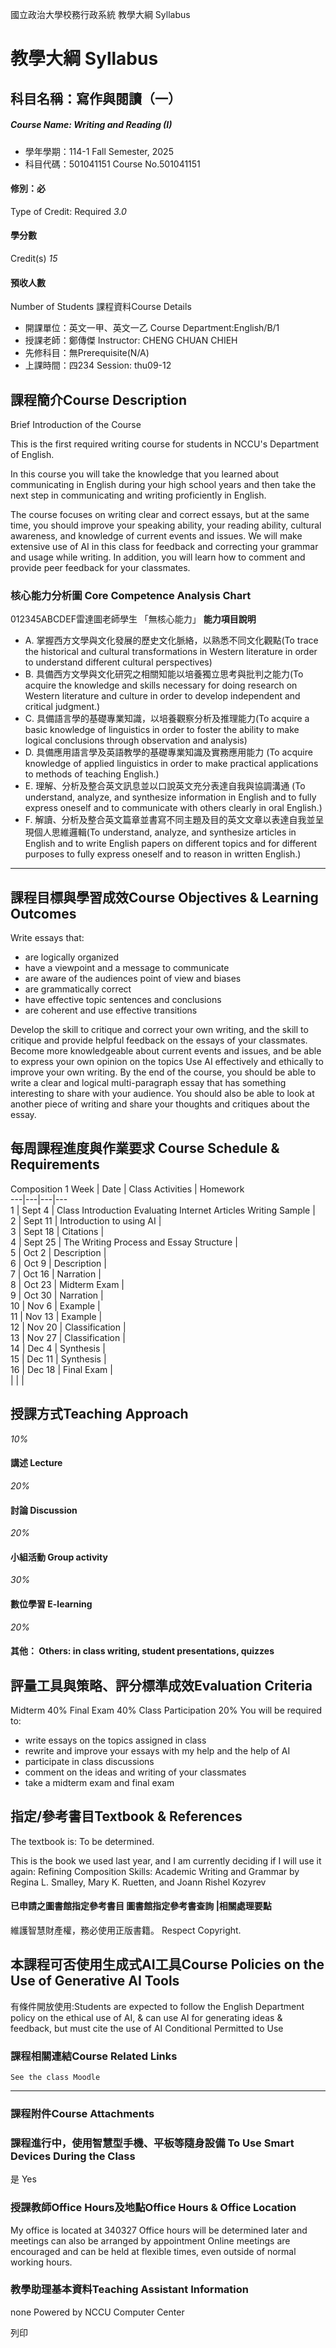 國立政治大學校務行政系統 教學大綱 Syllabus
# 教學大綱 Syllabus
##  科目名稱：寫作與閱讀（一）
#####  Course Name: Writing and Reading (I)
  * 學年學期：114-1 Fall Semester, 2025 
  * 科目代碼：501041151 Course No.501041151


#### 修別：必
Type of Credit: Required 
_3.0_
#### 學分數
Credit(s)
_15_
#### 預收人數
Number of Students
課程資料Course Details
  * 開課單位：英文一甲、英文一乙 Course Department:English/B/1 
  * 授課老師：鄭傳傑 Instructor: CHENG CHUAN CHIEH 
  * 先修科目：無Prerequisite(N/A)
  * 上課時間：四234 Session: thu09-12


##  課程簡介Course Description
Brief Introduction of the Course  
  
This is the first required writing course for students in NCCU's Department of English.  
  
In this course you will take the knowledge that you learned about communicating in English during your high school years and then take the next step in communicating and writing proficiently in English.  
  
The course focuses on writing clear and correct essays, but at the same time, you should improve your speaking ability, your reading ability, cultural awareness, and knowledge of current events and issues.
We will make extensive use of AI in this class for feedback and correcting your grammar and usage while writing. In addition, you will learn how to comment and provide peer feedback for your classmates. 
###  核心能力分析圖 Core Competence Analysis Chart
012345ABCDEF雷達圖老師學生
「無核心能力」 
**能力項目說明**
  * A. 掌握西方文學與文化發展的歷史文化脈絡，以熟悉不同文化觀點(To trace the historical and cultural transformations in Western literature in order to understand different cultural perspectives)
  * B. 具備西方文學與文化研究之相關知能以培養獨立思考與批判之能力(To acquire the knowledge and skills necessary for doing research on Western literature and culture in order to develop independent and critical judgment.)
  * C. 具備語言學的基礎專業知識，以培養觀察分析及推理能力(To acquire a basic knowledge of linguistics in order to foster the ability to make logical conclusions through observation and analysis)
  * D. 具備應用語言學及英語教學的基礎專業知識及實務應用能力 (To acquire knowledge of applied linguistics in order to make practical applications to methods of teaching English.)
  * E. 理解、分析及整合英文訊息並以口說英文充分表達自我與協調溝通 (To understand, analyze, and synthesize information in English and to fully express oneself and to communicate with others clearly in oral English.)
  * F. 解讀、分析及整合英文篇章並書寫不同主題及目的英文文章以表達自我並呈現個人思維邏輯(To understand, analyze, and synthesize articles in English and to write English papers on different topics and for different purposes to fully express oneself and to reason in written English.)


* * *
##  課程目標與學習成效Course Objectives & Learning Outcomes 
Write essays that:
  * are logically organized
  * have a viewpoint and a message to communicate
  * are aware of the audiences point of view and biases
  * are grammatically correct
  * have effective topic sentences and conclusions
  * are coherent and use effective transitions


  
Develop the skill to critique and correct your own writing, and the skill to critique and provide helpful feedback on the essays of your classmates. 
Become more knowledgeable about current events and issues, and be able to express your own opinion on the topics
Use AI effectively and ethically to improve your own writing.
By the end of the course, you should be able to write a clear and logical multi-paragraph essay that has something interesting to share with your audience. You should also be able to look at another piece of writing and share your thoughts and critiques about the essay.
##  每周課程進度與作業要求 Course Schedule & Requirements
Composition 1
Week |  Date |  Class Activities |  Homework  
---|---|---|---  
1 |  Sept 4 |  Class Introduction Evaluating Internet Articles Writing Sample |   
2 |  Sept 11 |  Introduction to using AI |   
3 |  Sept 18 |  Citations |   
4 |  Sept 25 |  The Writing Process and Essay Structure |   
5 |  Oct 2 |  Description |   
6 |  Oct 9 |  Description |   
7 |  Oct 16 |  Narration |   
8 |  Oct 23 |  Midterm Exam |   
9 |  Oct 30 |  Narration |   
10 |  Nov 6 |  Example |   
11 |  Nov 13 |  Example |   
12 |  Nov 20 |  Classification |   
13 |  Nov 27 |  Classification |   
14 |  Dec 4 |  Synthesis |   
15 |  Dec 11 |  Synthesis |   
16 |  Dec 18 |  Final Exam |   
|  |  |   
##  授課方式Teaching Approach
_10%_
####  講述 Lecture
_20%_
####  討論 Discussion
_20%_
####  小組活動 Group activity
_30%_
####  數位學習 E-learning
_20%_
####  其他： Others: in class writing, student presentations, quizzes 
##  評量工具與策略、評分標準成效Evaluation Criteria
Midterm 40%
Final Exam 40%
Class Participation 20%
You will be required to:
  * write essays on the topics assigned in class
  * rewrite and improve your essays with my help and the help of AI
  * participate in class discussions
  * comment on the ideas and writing of your classmates
  * take a midterm exam and final exam


##  指定/參考書目Textbook & References
The textbook is:
To be determined.  

This is the book we used last year, and I am currently deciding if I will use it again: Refining Composition Skills: Academic Writing and Grammar by Regina L. Smalley, Mary K. Ruetten, and Joann Rishel Kozyrev
####  已申請之圖書館指定參考書目  圖書館指定參考書查詢 |相關處理要點
維護智慧財產權，務必使用正版書籍。 Respect Copyright.
##  本課程可否使用生成式AI工具Course Policies on the Use of Generative AI Tools
有條件開放使用:Students are expected to follow the English Department policy on the ethical use of AI, & can use AI for generating ideas & feedback, but must cite the use of AI Conditional Permitted to Use 
###  課程相關連結Course Related Links
```
See the class Moodle
```

* * *
###  課程附件Course Attachments
###  課程進行中，使用智慧型手機、平板等隨身設備 To Use Smart Devices During the Class
是  Yes
###  授課教師Office Hours及地點Office Hours & Office Location
My office is located at 340327
Office hours will be determined later and meetings can also be arranged by appointment
Online meetings are encouraged and can be held at flexible times, even outside of normal working hours. 
###  教學助理基本資料Teaching Assistant Information
none
Powered by NCCU Computer Center
  
列印
